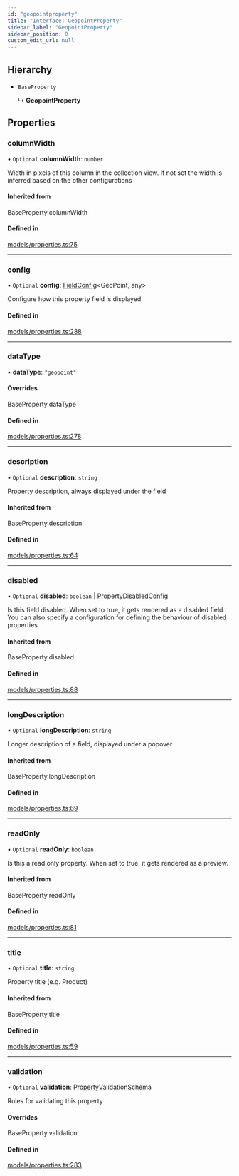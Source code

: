 ```yaml
---
id: "geopointproperty"
title: "Interface: GeopointProperty"
sidebar_label: "GeopointProperty"
sidebar_position: 0
custom_edit_url: null
---
```


## Hierarchy

- `BaseProperty`

  ↳ **GeopointProperty**

## Properties

### columnWidth

• `Optional` **columnWidth**: `number`

Width in pixels of this column in the collection view. If not set
the width is inferred based on the other configurations

#### Inherited from

BaseProperty.columnWidth

#### Defined in

[models/properties.ts:75](https://github.com/Camberi/firecms/blob/b1328ad/src/models/properties.ts#L75)

___

### config

• `Optional` **config**: [FieldConfig](fieldconfig.md)<GeoPoint, any\>

Configure how this property field is displayed

#### Defined in

[models/properties.ts:288](https://github.com/Camberi/firecms/blob/b1328ad/src/models/properties.ts#L288)

___

### dataType

• **dataType**: ``"geopoint"``

#### Overrides

BaseProperty.dataType

#### Defined in

[models/properties.ts:278](https://github.com/Camberi/firecms/blob/b1328ad/src/models/properties.ts#L278)

___

### description

• `Optional` **description**: `string`

Property description, always displayed under the field

#### Inherited from

BaseProperty.description

#### Defined in

[models/properties.ts:64](https://github.com/Camberi/firecms/blob/b1328ad/src/models/properties.ts#L64)

___

### disabled

• `Optional` **disabled**: `boolean` \| [PropertyDisabledConfig](../types/propertydisabledconfig.md)

Is this field disabled. When set to true, it gets rendered as a
disabled field. You can also specify a configuration for defining the
behaviour of disabled properties

#### Inherited from

BaseProperty.disabled

#### Defined in

[models/properties.ts:88](https://github.com/Camberi/firecms/blob/b1328ad/src/models/properties.ts#L88)

___

### longDescription

• `Optional` **longDescription**: `string`

Longer description of a field, displayed under a popover

#### Inherited from

BaseProperty.longDescription

#### Defined in

[models/properties.ts:69](https://github.com/Camberi/firecms/blob/b1328ad/src/models/properties.ts#L69)

___

### readOnly

• `Optional` **readOnly**: `boolean`

Is this a read only property. When set to true, it gets rendered as a
preview.

#### Inherited from

BaseProperty.readOnly

#### Defined in

[models/properties.ts:81](https://github.com/Camberi/firecms/blob/b1328ad/src/models/properties.ts#L81)

___

### title

• `Optional` **title**: `string`

Property title (e.g. Product)

#### Inherited from

BaseProperty.title

#### Defined in

[models/properties.ts:59](https://github.com/Camberi/firecms/blob/b1328ad/src/models/properties.ts#L59)

___

### validation

• `Optional` **validation**: [PropertyValidationSchema](propertyvalidationschema.md)

Rules for validating this property

#### Overrides

BaseProperty.validation

#### Defined in

[models/properties.ts:283](https://github.com/Camberi/firecms/blob/b1328ad/src/models/properties.ts#L283)
